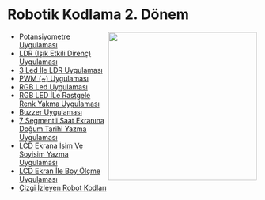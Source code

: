 <!--Height-->
<!--Italic-->
# Robotik Kodlama 2. Dönem
<img align='right' src='https://github.com/SelcanTaylan/Robotik-Kodlama-Donem-2/blob/main/gif1.gif' width='300'>


- [Potansiyometre Uygulaması](https://github.com/SelcanTaylan/Robotik-Kodlama-Donem-2/tree/main/04.02.2025)
- [LDR (Işık Etkili Direnç) Uygulaması](https://github.com/SelcanTaylan/Robotik-Kodlama-Donem-2/tree/main/11.02.2025)
- [3 Led İle LDR Uygulaması](https://github.com/SelcanTaylan/Robotik-Kodlama-Donem-2/tree/main/18.02.2025)
- [PWM (~) Uygulaması](https://github.com/SelcanTaylan/Robotik-Kodlama-Donem-2/tree/main/25.02.2025)
- [RGB Led Uygulaması](https://github.com/SelcanTaylan/Robotik-Kodlama-Donem-2/tree/main/04.03.2025)
- [RGB LED İLe Rastgele Renk Yakma Uygulaması](https://github.com/SelcanTaylan/Robotik-Kodlama-Donem-2/tree/main/11.03.2025)
- [Buzzer Uygulaması](https://github.com/SelcanTaylan/Robotik-Kodlama-Donem-2/tree/main/18.03.2025)
- [7 Segmentli Saat Ekranına Doğum Tarihi Yazma Uygulaması](https://github.com/SelcanTaylan/Robotik-Kodlama-Donem-2/tree/main/08.04.2025/DisplayNum)
- [LCD Ekrana İsim Ve Soyisim Yazma Uygulaması]( https://github.com/SelcanTaylan/Robotik-Kodlama-Donem-2/tree/main/15.04.2025)
- [LCD Ekran İle Boy Ölçme Uygulaması](https://github.com/SelcanTaylan/Robotik-Kodlama-Donem-2/tree/main/22.04.2025)
- [Çizgi İzleyen Robot Kodları](https://github.com/SelcanTaylan/Robotik-Kodlama-Donem-2/tree/main/robotik)
